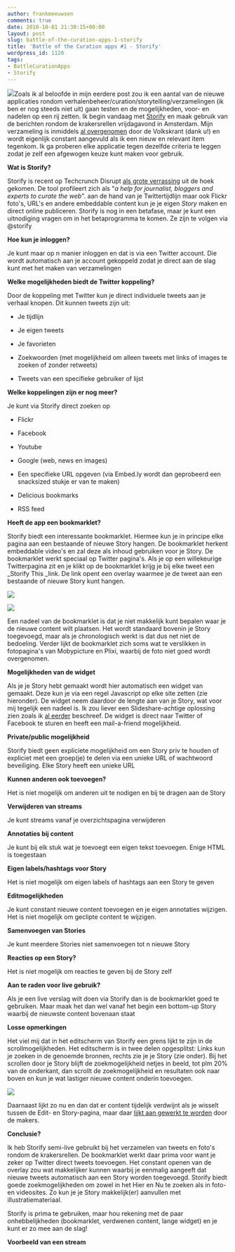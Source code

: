 ```yaml
---
author: frankmeeuwsen
comments: true
date: 2010-10-01 21:30:15+00:00
layout: post
slug: battle-of-the-curation-apps-1-storify
title: 'Battle of the Curation apps #1 - Storify'
wordpress_id: 1120
tags:
- BattleCurationApps
- Storify
---
```


![](../images/uploadimages/st-1.png)Zoals ik al beloofde in mijn eerdere post zou ik een aantal van de nieuwe applicaties rondom verhalenbeheer/curation/storytelling/verzamelingen (ik ben er nog steeds niet uit) gaan testen en de mogelijkheden, voor- en nadelen op een rij zetten. Ik begin vandaag met [Storify](http://www.storify.com) en maak gebruik van de berichten rondom de krakersrellen vrijdagavond in Amsterdam. Mijn verzameling is inmiddels [al overgenomen](http://www.volkskrant.nl/binnenland/article1425253.ece/Krakers_keren_zich_tegen_politie_in_Amsterdam) door de Volkskrant (dank u!) en wordt eigenlijk constant aangevuld als ik een nieuw en relevant item tegenkom. Ik ga proberen elke applicatie tegen dezelfde criteria te leggen zodat je zelf een afgewogen keuze kunt maken voor gebruik.


<!-- more -->

**Wat is Storify?**

Storify is recent op Techcrunch Disrupt [als grote verrassing](http://techcrunch.com/2010/09/27/storify/) uit de hoek gekomen. De tool profileert zich als "_a help for journalist, bloggers and experts to curate the web_". aan de hand van je Twittertijdlijn maar ook Flickr foto's, URL's en andere embeddable content kun je je eigen _Story_ maken en direct online publiceren. Storify is nog in een betafase, maar je kunt een uitnodiging vragen om in het betaprogramma te komen. Ze zijn te volgen via @storify

**Hoe kun je inloggen?**

Je kunt maar op n manier inloggen en dat is via een Twitter account. Die wordt automatisch aan je account gekoppeld zodat je direct aan de slag kunt met het maken van verzamelingen

**Welke mogelijkheden biedt de Twitter koppeling?**

Door de koppeling met Twitter kun je direct individuele tweets aan je verhaal knopen. Dit kunnen tweets zijn uit:



	
  * Je tijdlijn

	
  * Je eigen tweets

	
  * Je favorieten

	
  * Zoekwoorden (met mogelijkheid om alleen tweets met links of images te zoeken of zonder retweets)

	
  * Tweets van een specifieke gebruiker of lijst


**Welke koppelingen zijn er nog meer?**

Je kunt via Storify direct zoeken op



	
  * Flickr

	
  * Facebook

	
  * Youtube

	
  * Google (web, news en images)

	
  * Een specifieke URL opgeven (via Embed.ly wordt dan geprobeerd een snacksized stukje er van te maken)

	
  * Delicious bookmarks

	
  * RSS feed


**Heeft de app een bookmarklet?**

Storify biedt een interessante bookmarklet. Hiermee kun je in principe elke pagina aan een bestaande of nieuwe Story hangen. De bookmarklet herkent embeddable video's en zal deze als inhoud gebruiken voor je Story. De bookmarklet werkt speciaal op Twitter pagina's. Als je op een willekeurige Twitterpagina zit en je klikt op de bookmarklet krijg je bij elke tweet een _Storify This _link. De link opent een overlay waarmee je de tweet aan een bestaande of nieuwe Story kunt hangen.

![](../images/uploadimages/storify3.png)

![](../images/uploadimages/storify4.png)

Een nadeel van de bookmarklet is dat je niet makkelijk kunt bepalen waar je de nieuwe content wilt plaatsen. Het wordt standaard bovenin je Story toegevoegd, maar als je chronologisch werkt is dat dus net niet de bedoeling. Verder lijkt de bookmarklet zich soms wat te verslikken in fotopagina's van Mobypicture en Plixi, waarbij de foto niet goed wordt overgenomen.

**Mogelijkheden van de widget**

Als je je Story hebt gemaakt wordt hier automatisch een widget van gemaakt. Deze kun je via een regel Javascript op elke site zetten (zie hieronder). De widget neem daardoor de lengte aan van je Story, wat voor mij tegelijk een nadeel is. Ik zou liever een Slideshare-achtige oplossing zien zoals ik [al eerder](/in-drie-stappen-naar-real-time-curators-graag/) beschreef. De widget is direct naar Twitter of Facebook te sturen en heeft een mail-a-friend mogelijkheid.

**Private/public mogelijkheid**

Storify biedt geen expliciete mogelijkheid om een Story priv te houden of expliciet met een groep(je) te delen via een unieke URL of wachtwoord beveiliging. Elke Story heeft een unieke URL

**Kunnen anderen ook toevoegen?**

Het is niet mogelijk om anderen uit te nodigen en bij te dragen aan de Story

**Verwijderen van streams**

Je kunt streams vanaf je overzichtspagina verwijderen

**Annotaties bij content**

Je kunt bij elk stuk wat je toevoegt een eigen tekst toevoegen. Enige HTML is toegestaan

**Eigen labels/hashtags voor Story**

Het is niet mogelijk om eigen labels of hashtags aan een Story te geven

**Editmogelijkheden**

Je kunt constant nieuwe content toevoegen en je eigen annotaties wijzigen. Het is niet mogelijk om geclipte content te wijzigen.

**Samenvoegen van Stories**

Je kunt meerdere Stories niet samenvoegen tot n nieuwe Story

**Reacties op een Story?**

Het is niet mogelijk om reacties te geven bij de Story zelf

**Aan te raden voor live gebruik?**

Als je een live verslag wilt doen via Storify dan is de bookmarklet goed te gebruiken. Maar maak het dan wel vanaf het begin een bottom-up Story waarbij de nieuwste content bovenaan staat

**Losse opmerkingen**

Het viel mij dat in het editscherm van Storify een grens lijkt te zijn in de scrollmogelijkheden. Het editscherm is in twee delen opgesplitst: Links kun je zoeken in de genoemde bronnen, rechts zie je je Story (zie onder). Bij het scrollen door je Story blijft de zoekmogelijkheid netjes in beeld, tot plm 20% van de onderkant, dan scrollt de zoekmogelijkheid en resultaten ook naar boven en kun je wat lastiger nieuwe content onderin toevoegen.

![](../images/uploadimages/storify1-e1285968109357.png)

Daarnaast lijkt zo nu en dan dat er content tijdelijk verdwijnt als je wisselt tussen de Edit- en Story-pagina, maar daar [lijkt aan gewerkt te worden](http://twitter.com/Storify/statuses/26115600377) door de makers.

**Conclusie?**

Ik heb Storify semi-live gebruikt bij het verzamelen van tweets en foto's rondom de krakersrellen. De bookmarklet werkt daar prima voor want je zeker op Twitter direct tweets toevoegen. Het constant openen van de overlay zou wat makkelijker kunnen waarbij je eenmalig aangeeft dat nieuwe tweets automatisch aan een Story worden toegevoegd. Storify biedt goede zoekmogelijkheden om zowel in het Hier en Nu te zoeken als in foto- en videosites. Zo kun je je Story makkelijk(er) aanvullen met illustratiemateriaal.

Storify is prima te gebruiken, maar hou rekening met de paar onhebbelijkheden (bookmarklet, verdwenen content, lange widget) en je kunt er zo mee aan de slag!

**Voorbeeld van een stream**


